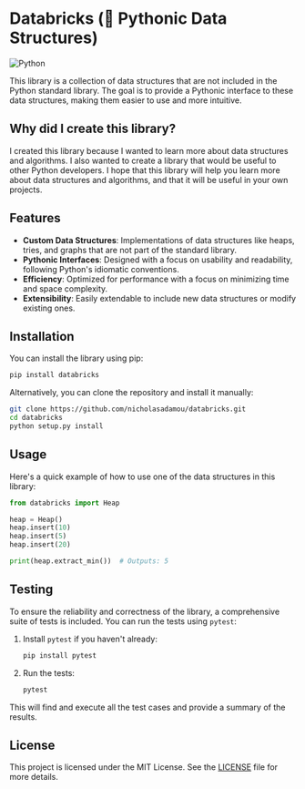 # Databricks (🐍 Pythonic Data Structures)

![Python](https://img.shields.io/badge/-Python-3776AB?style=flat-square&logo=python&logoColor=white)

This library is a collection of data structures that are not included in the Python standard library. The goal is to provide a Pythonic interface to these data structures, making them easier to use and more intuitive.

## Why did I create this library?

I created this library because I wanted to learn more about data structures and algorithms. I also wanted to create a library that would be useful to other Python developers. I hope that this library will help you learn more about data structures and algorithms, and that it will be useful in your own projects.

## Features

-  **Custom Data Structures**: Implementations of data structures like heaps, tries, and graphs that are not part of the standard library.
-  **Pythonic Interfaces**: Designed with a focus on usability and readability, following Python's idiomatic conventions.
-  **Efficiency**: Optimized for performance with a focus on minimizing time and space complexity.
-  **Extensibility**: Easily extendable to include new data structures or modify existing ones.

## Installation

You can install the library using pip:

```bash
pip install databricks
```

Alternatively, you can clone the repository and install it manually:

```bash
git clone https://github.com/nicholasadamou/databricks.git
cd databricks
python setup.py install
```

## Usage

Here's a quick example of how to use one of the data structures in this library:

```python
from databricks import Heap

heap = Heap()
heap.insert(10)
heap.insert(5)
heap.insert(20)

print(heap.extract_min())  # Outputs: 5
```

## Testing

To ensure the reliability and correctness of the library, a comprehensive suite of tests is included. You can run the tests using `pytest`:

1. Install `pytest` if you haven't already:

    ```bash
    pip install pytest
    ```

2. Run the tests:

    ```bash
    pytest
    ```

This will find and execute all the test cases and provide a summary of the results.

## License

This project is licensed under the MIT License. See the [LICENSE](LICENSE) file for more details.
